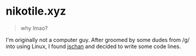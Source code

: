 # nikotile.xyz

> why lmao?

I'm originally not a computer guy. After groomed by some dudes from /g/ into using Linux, I found [jschan](https://gitgud.io/fatchan/jschan/) and decided to write some code lines.
